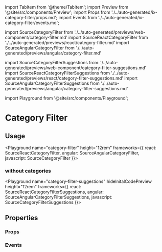 import TabItem from '@theme/TabItem';
import Preview from '@site/src/components/Preview';
import Props from './../auto-generated/ix-category-filter/props.md';
import Events from './../auto-generated/ix-category-filter/events.md';

import SourceCategoryFilter from './../auto-generated/previews/web-component/category-filter.md'
import SourceReactCategoryFilter from './../auto-generated/previews/react/category-filter.md'
import SourceAngularCategoryFilter from './../auto-generated/previews/angular/category-filter.md'

import SourceCategoryFilterSuggestions from './../auto-generated/previews/web-component/category-filter-suggestions.md'
import SourceReactCategoryFilterSuggestions from './../auto-generated/previews/react/category-filter-suggestions.md'
import SourceAngularCategoryFilterSuggestions from './../auto-generated/previews/angular/category-filter-suggestions.md'

import Playground from '@site/src/components/Playground';

# Category Filter

## Usage

<Playground
name="category-filter"
height="12rem"
frameworks={{
  react: SourceReactCategoryFilter,
  angular: SourceAngularCategoryFilter,
  javascript: SourceCategoryFilter
}}></Playground>

### without categories

<Playground
name="category-filter-suggestions"
hideInitalCodePreview
height="12rem"
frameworks={{
  react: SourceReactCategoryFilterSuggestions,
  angular: SourceAngularCategoryFilterSuggestions,
  javascript: SourceCategoryFilterSuggestions
}}></Playground>

## Properties

### Props

<Props />

### Events

<Events />
